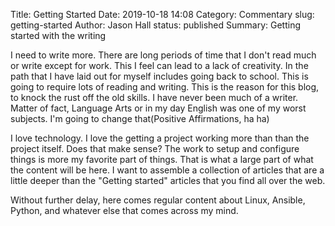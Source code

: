 Title: Getting Started
Date: 2019-10-18 14:08
Category: Commentary
slug: getting-started
Author: Jason Hall
status: published
Summary: Getting started with the writing 

I need to write more.  There are long periods of time that I don't read much or
write except for work.  This I feel can lead to a lack of creativity.  In the
path that I have laid out for myself includes going back to school.  This is
going to require lots of reading and writing.  This is the reason for this blog,
to knock the rust off the old skills.  I have never been much of a writer.
Matter of fact, Language Arts or in my day English was one of my worst subjects.
I'm going to change that(Positive Affirmations, ha ha) 

I love technology.  I love the getting a project working more than than the
project itself.  Does that make sense?  The work to setup and configure things
is more my favorite part of things.  That is what a large part of what the
content will be here.  I want to assemble a collection of articles that are a
little deeper than the "Getting started" articles that you find all over the
web.  

Without further delay, here comes regular content about Linux, Ansible, Python,
and whatever else that comes across my mind. 
